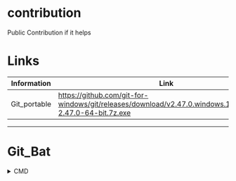 # contribution
Public Contribution if it helps


# Links

| Information | Link |
| --- | --- |
| Git_portable | https://github.com/git-for-windows/git/releases/download/v2.47.0.windows.1/PortableGit-2.47.0-64-bit.7z.exe |

--------------------

# Git_Bat

<details>

<summary>CMD</summary>

### Install Git Portable:

```cmd
   asd
```

</details>


